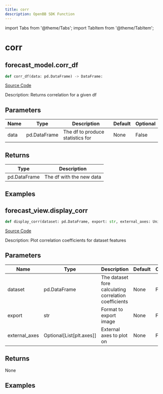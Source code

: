 ```yaml
---
title: corr
description: OpenBB SDK Function
---
```


import Tabs from '@theme/Tabs';
import TabItem from '@theme/TabItem';

# corr

<Tabs>
<TabItem value="model" label="Model" default>

## forecast_model.corr_df

```python title='openbb_terminal/forecast/forecast_model.py'
def corr_df(data: pd.DataFrame) -> DataFrame:
```
[Source Code](https://github.com/OpenBB-finance/OpenBBTerminal/tree/main/openbb_terminal/forecast/forecast_model.py#L497)

Description: Returns correlation for a given df

## Parameters

| Name | Type | Description | Default | Optional |
| ---- | ---- | ----------- | ------- | -------- |
| data | pd.DataFrame | The df to produce statistics for | None | False |

## Returns

| Type | Description |
| ---- | ----------- |
| pd.DataFrame | The df with the new data |

## Examples



</TabItem>
<TabItem value="view" label="View">

## forecast_view.display_corr

```python title='openbb_terminal/forecast/forecast_view.py'
def display_corr(dataset: pd.DataFrame, export: str, external_axes: Union[List[axes], NoneType]) -> None:
```
[Source Code](https://github.com/OpenBB-finance/OpenBBTerminal/tree/main/openbb_terminal/forecast/forecast_view.py#L170)

Description: Plot correlation coefficients for dataset features

## Parameters

| Name | Type | Description | Default | Optional |
| ---- | ---- | ----------- | ------- | -------- |
| dataset | pd.DataFrame | The dataset fore calculating correlation coefficients | None | False |
| export | str | Format to export image | None | False |
| external_axes | Optional[List[plt.axes]] | External axes to plot on | None | False |

## Returns

None

## Examples



</TabItem>
</Tabs>